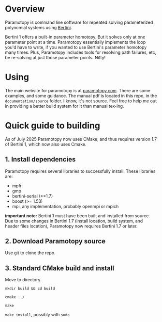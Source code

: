 # Overview

Paramotopy is command line software for repeated solving parameterized polynomial systems using [Bertini](https://bertini.nd.edu).

Bertini 1 offers a built-in parameter homotopy.  But it solves only at one parameter point at a time.  Paramotopy essentially implements the loop you'd have to write, if you wanted to use Bertini's parameter homotopy many times.  Plus, Paramotopy includes tools for resolving path failures, etc, be re-solving at just those parameter points.  Nifty!

# Using

The main website for paramotopy is at [paramotopy.com](https://paramotopy.com).  There are some examples, and some guidance.  The manual pdf is located in this repo, in the `documentation/source` folder.  I know, it's not source.  Feel free to help me out in providing a better build system for it than manual tex-ing.

# Quick guide to building

As of July 2025 Paramotopy now uses CMake, and thus requires version 1.7 of Bertini 1, which now also uses Cmake.

## 1. Install dependencies

Paramotopy requires several libraries to successfully install.  These libraries are:

* mpfr
* gmp
* bertini-serial (>=1.7)
* boost (>= 1.53)
* mpi, any implementation, probably openmpi or mpich

**important note:** Bertini 1 must have been built and installed from source.  Due to some changes in Bertini 1.7 (install location, build system, and header files location), Paramotopy now requires Bertini 1.7 or later.

## 2. Download Paramotopy source

Use git to clone the repo.

## 3. Standard CMake build and install

Move to directory.

`mkdir build && cd build`

`cmake ../`

`make`

`make install`, possibly with `sudo`


